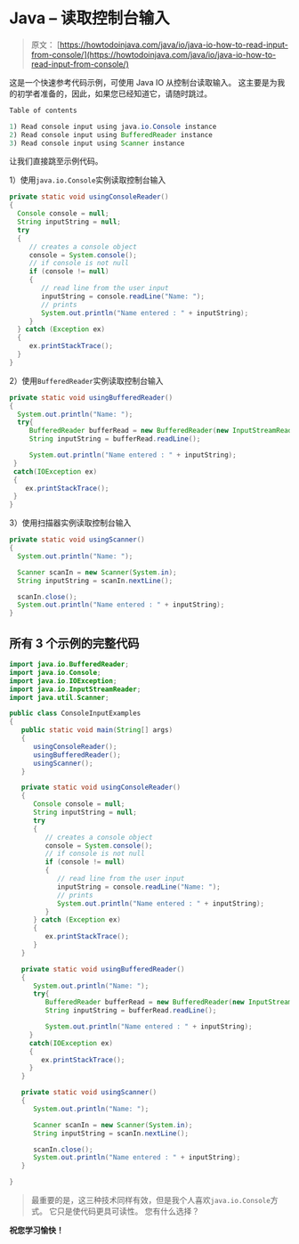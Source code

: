 # Java – 读取控制台输入

> 原文： [https://howtodoinjava.com/java/io/java-io-how-to-read-input-from-console/](https://howtodoinjava.com/java/io/java-io-how-to-read-input-from-console/)

这是一个快速参考代码示例，可使用 Java IO 从控制台读取输入。 这主要是为我的初学者准备的，因此，如果您已经知道它，请随时跳过。

```java
Table of contents

1) Read console input using java.io.Console instance
2) Read console input using BufferedReader instance
3) Read console input using Scanner instance
```

让我们直接跳至示例代码。


1）使用`java.io.Console`实例读取控制台输入

```java
private static void usingConsoleReader()
{
  Console console = null;
  String inputString = null;
  try
  {
	 // creates a console object
	 console = System.console();
	 // if console is not null
	 if (console != null)
	 {
		// read line from the user input
		inputString = console.readLine("Name: ");
		// prints
		System.out.println("Name entered : " + inputString);
	 }
  } catch (Exception ex)
  {
	 ex.printStackTrace();
  }
}

```


2）使用`BufferedReader`实例读取控制台输入

```java
private static void usingBufferedReader()
{
  System.out.println("Name: ");
  try{
	 BufferedReader bufferRead = new BufferedReader(new InputStreamReader(System.in));
	 String inputString = bufferRead.readLine();

	 System.out.println("Name entered : " + inputString);
 }
 catch(IOException ex)
 {
	ex.printStackTrace();
 }
}	

```


3）使用扫描器实例读取控制台输入

```java
private static void usingScanner()
{
  System.out.println("Name: ");

  Scanner scanIn = new Scanner(System.in);
  String inputString = scanIn.nextLine();

  scanIn.close();            
  System.out.println("Name entered : " + inputString);
}

```

## 所有 3 个示例的完整代码

```java
import java.io.BufferedReader;
import java.io.Console;
import java.io.IOException;
import java.io.InputStreamReader;
import java.util.Scanner;

public class ConsoleInputExamples
{
   public static void main(String[] args)
   {
      usingConsoleReader();
      usingBufferedReader();
      usingScanner();
   }

   private static void usingConsoleReader()
   {
      Console console = null;
      String inputString = null;
      try
      {
         // creates a console object
         console = System.console();
         // if console is not null
         if (console != null)
         {
            // read line from the user input
            inputString = console.readLine("Name: ");
            // prints
            System.out.println("Name entered : " + inputString);
         }
      } catch (Exception ex)
      {
         ex.printStackTrace();
      }
   }

   private static void usingBufferedReader()
   {
      System.out.println("Name: ");
      try{
         BufferedReader bufferRead = new BufferedReader(new InputStreamReader(System.in));
         String inputString = bufferRead.readLine();

         System.out.println("Name entered : " + inputString);
     }
     catch(IOException ex)
     {
        ex.printStackTrace();
     }
   }

   private static void usingScanner()
   {
      System.out.println("Name: ");

      Scanner scanIn = new Scanner(System.in);
      String inputString = scanIn.nextLine();

      scanIn.close();            
      System.out.println("Name entered : " + inputString);
   }

}

```

> 最重要的是，这三种技术同样有效，但是我个人喜欢`java.io.Console`方式。 它只是使代码更具可读性。 您有什么选择？

**祝您学习愉快！**